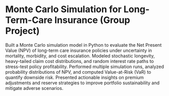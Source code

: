 # Monte Carlo Simulation for Long-Term-Care Insurance (Group Project)
Built a Monte Carlo simulation model in Python to evaluate the Net Present Value (NPV) of long-term care insurance policies under uncertainty in mortality, morbidity, and cost escalation.  Modeled stochastic longevity, heavy-tailed claim cost distributions, and random interest rate paths to stress-test policy profitability.  Performed multiple simulation runs, analyzed probability distributions of NPV, and computed Value-at-Risk (VaR) to quantify downside risk.  Presented actionable insights on premium adjustments and reserve strategies to improve portfolio sustainability and mitigate adverse scenarios.
